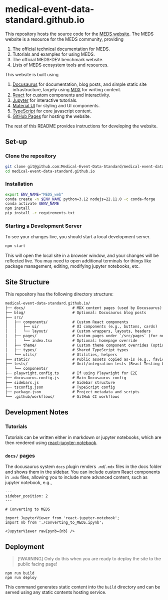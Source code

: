 # medical-event-data-standard.github.io

This repository hosts the source code for the [MEDS website](https://medical-event-data-standard.github.io/).
The MEDS website is a resource for the MEDS community, providing

1. The official technical documentation for MEDS.
2. Tutorials and examples for using MEDS.
3. The official MEDS-DEV benchmark website.
4. Lists of MEDS ecosystem tools and resources.

This website is built using

1. [Docusaurus](https://docusaurus.io/) for documentation, blog posts, and simple static site
   infrastructure, largely using [MDX](https://mdxjs.com/) for writing content.
2. [React](https://reactjs.org/) for custom components and interactivity.
3. [Jupyter](https://jupyter.org/) for interactive tutorials.
4. [Material UI](https://mui.com/) for styling and UI components.
5. [TypeScript](https://www.typescriptlang.org/) for core javascript content.
6. [GitHub Pages](https://pages.github.com/) for hosting the website.

The rest of this README provides instructions for developing the website.

## Set-up

### Clone the repository

```bash
git clone git@github.com:Medical-Event-Data-Standard/medical-event-data-standard.github.io.git
cd medical-event-data-standard.github.io
```

### Installation

```bash
export ENV_NAME="MEDS_web"
conda create -n $ENV_NAME python=3.12 nodejs=22.11.0 -c conda-forge
conda activate $ENV_NAME
npm install
pip install -r requirements.txt
```

### Starting a Development Server

To see your changes live, you should start a local development server.

```bash
npm start
```

This will open the local site in a browser window, and your changes will be reflected live. You may need to
open additional terminals for things like package management, editing, modifying jupyter notebooks, etc.

## Site Structure

This repository has the following directory structure:

```txt
medical-event-data-standard.github.io/
├── docs/                     # MDX content pages (used by Docusaurus)
├── blog/                     # Optional: Docusaurus blog posts
├── src/
│   ├── components/           # Custom React components
│   │   ├── ui/               # UI components (e.g., buttons, cards)
│   │   └── layout/           # Custom wrappers, layouts, headers
│   ├── pages/                # Custom pages under `/src/pages` (for non-doc routes)
│   │   └── index.tsx         # Optional: homepage override
│   ├── theme/                # Custom theme component overrides (optional)
│   ├── types/                # Shared TypeScript types
│   └── utils/                # Utilities, helpers
├── static/                   # Public assets copied as-is (e.g., favicon, images)
├── tests/                    # Unit/integration tests (React Testing Library, Jest)
│   └── components/
├── playwright.config.ts      # If using Playwright for E2E
├── docusaurus.config.js      # Main Docusaurus config
├── sidebars.js               # Sidebar structure
├── tsconfig.json             # TypeScript config
├── package.json              # Project metadata and scripts
└── .github/workflows/        # GitHub CI workflows
```

## Development Notes

### Tutorials

Tutorials can be written either in markdown or jupyter notebooks, which are then rendered using
[react-jupyter-notebook](https://github.com/Joeyonng/react-jupyter-notebook).

### `docs/` pages

The docusaurus system `docs` plugin renders `.md`/`.mdx` files in the docs folder and shows them in the sidebar. You
can include custom React components in `.mdx` files, allowing you to include more advanced content, such as
jupyter notebook, e.g.,

```mdx
---
sidebar_position: 2
---

# Converting to MEDS

import JupyterViewer from 'react-jupyter-notebook';
import nb from './converting_to_MEDS.ipynb';

<JupyterViewer rawIpynb={nb} />
```

## Deployment

> [!WARNING] Only do this when you are ready to deploy the site to the public facing page!

```
npm run build
npm run deploy
```

This command generates static content into the `build` directory and can be served using any static contents
hosting service.
